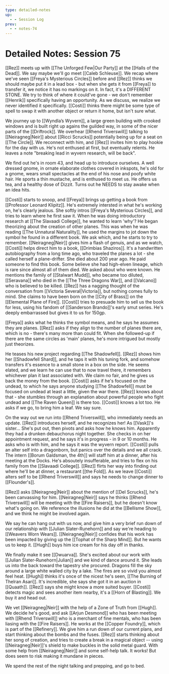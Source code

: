 ```yaml
---
type: detailed-notes
up:
  - - Session Log
prev:
  - - notes-74
---
```


# Detailed Notes: Session 75

[[Rez]] meets up with [[The Unforged Few|Our Party]] at the [[Halls of the Dead]]. We say maybe we'll go meet [[Caleb Schleuse]]. We recap where we've seen [[Freya's Mysterious Circles]] before and [[Rez]] thinks we should maybe put it in a lead box - but when she gets it from [[Freya]] to transfer it, we notice it has no markings on it. In fact, it's a DIFFERENT STONE. We try to think of where it could've gone - we don't remember [[Henrik]] specifically having an opportunity. As we discuss, we realize we never identified it specifically. [[Costi]] thinks there might be some type of spell to swap it with another object or return it home, but isn't sure what. 

We journey up to [[Wyndla’s Wyvern]], a large green building with crooked windows and is built right up agains the guilded way, in some of the nicer parts of the [[Driftrock]]. We overhear [[Rhend Triverswill]] talking to [[Neiragneg|Neir]] about [[Ricci Scrucks]] potentially being up for a seat on [[The Circle]]. We reconnect with him, and [[Rez]] invites him to play hookie for the day with us. He's not enthused at first, but eventually relents. He leaves a note "breaking lead in wyvern research, will be back".

We find out he's in room 43, and head up to introduce ourselves. A well dressed gnome, in ornate elaborate clothes covered in inkspots, he's old for a gnome, wears small spectacles at the end of his nose and poofy white hair. He sports a thin mustache, and is enthused to meet us. He offers us tea, and a healthy dose of Dizzit. Turns out he NEEDS to stay awake when an idea hits. 

[[Costi]] starts to snoop, and [[Freya]] brings up getting a book from [[Professor Leonard Klipitz]]. He's extremely intersted in what he's working on, he's clearly jealous. She softly intros [[Freya's Mysterious Circles]], and tries to learn where he first saw it. When he was doing introductory research at [[The Slavaadi College]], he wanted to learn 'why'? He began theorizing about the creation of other planes. This was when he was reading [[The Unnatural Naturality]], he used the margins to jot down the symbol he found in a different book. We ask which, and he starts to try to remember. [[Neiragneg|Neir]] gives him a flash of genuis, and as we watch, [[Costi]] helps direct him to a book, [[Drimbias Shaziros]]. It's a handwritten autobiography from a long time ago, who traveled the planes a lot - she called herself a plane-drifter. She died about 200 year ago. He paid someone to find this book. Some believe she had high-elven lineage, which is rare since almost all of them died. We asked about who were known. He mentions the family of [[Stalwart Mudd]], who became too diluted, [[Seravana]] who died in the [[The Three Dragons War]], and [[Valcano]] who is believed to be killed. [[Rez]] has a nagging thought of the conversation from [[Victoria Several|Victoria]], but nothing comes fully to mind. She claims to have been born on the [[City of Brass]] on the [[Elemental Plane of Fire]]. [[Costi]] tries to presuade him to sell us the book for less, using his fandom of [[Sanderson Brando]]'s early smut series. He's deeply embarrassed but gives it to us for 150gp. 

[[Freya]] asks what he thinks the symbol means, and he says he assumes they are planes. [[Rez]] asks if they align to the number of planes there are, which is no - there's many more than could fit. When she followed-up if there are the same circles as 'main' planes, he's more intrigued but mostly just theorizes. 

He teases his new project regarding [[The Shadowfell]]. [[Rez]] shows him her [[Shadowfell Shard]], and he taps it with his tuning fork, and somehow transfers it's essence to a small stone in a box on the side. He seems elated, and we learn he can use that to now travel there, it remembers whichever plan it last associated with. We claim no fair, and he gives us back the money from the book. [[Costi]] asks if he's focused on the undead, to which he says anyone studying [[The Shadowfell]] must be focused on undead at least a little, given the war there. [[Rez]] knows about that - she stumbles through an explanation about powerful people who fight undead and [[The Raven Queen]] is there too. [[Costi]] knows a lot too. He asks if we go, to bring him a leaf. We say sure. 

On the way out we run into [[Rhend Triverswill]], who immediately needs an update. [[Rez]] introduces herself, and he recognizes her! As [[Vask]]'s sister... She's put out, then pivots and asks how he knows him. Apparently they had a drunken debauchorus night together. She checks in on her appointment request, and he says it's in progress - in 9 or 10 months. He asks who is with him, and he says it was the wyvern report. [[Costi]] pulls an alter self into a dragonborn, but panics over the details and we all crack. The intern [[Borum Galdsman, the 4th]] will staff him at a dinner, after his meeting at the Docks. He's absoutely insufferable, and tries to flex on his family from the [[Slavaadi College]]. [[Rez]] flirts her way into finding out where he'll be at dinner, a restaurant [[the Fold]]. As we leave [[Costi]] alters self to be [[Rhend Triverswill]] and says he needs to change dinner to [[Flounder's]]. 

[[Rez]] asks [[Neiragneg|Neir]] about the mention of [[Del Scrucks]], he's been canvassing for him. [[Neiragneg|Neir]] says he thinks [[Rhend Triverswill]] will be meeting with the [[Fire Raisers]], but he doesn't know what's going on. We reference the illusions he did at the [[Bellisme Show]], and we think he might be involved again. 

We say he can hang out with us now, and give him a very brief run down of our relationship with [[Julian Slater-Runehorn]] and say we're heading to [[Weavers Worn Wears]]. [[Neiragneg|Neir]] confides that his work has been impacted by giving up the [[Tophat of the Sharp Mind]]. But he wants us to keep it. [[Hugh]] buys him ice cream for his day off in thanks.

We finally make it see [[Dwuarva]]. She's excited about our work with [[Julian Slater-Runehorn|Julian]] and we kind of dance around it. She leads us into the back toward the tapestry she procured. Dragons fill the sky around a large white walled city by a lake. The fires are so vivid you almost feel heat. [[Hugh]] thinks it's once of the nicest he's seen, [[The Burning of Thelran Asari]]. It's incredible, she says she got it in an auction in [[Quaath]]. [[Rez]] says she might know a more suited buyer. [[Costi]] detects magic and sees another item nearby, it's a [[Horn of Blasting]]. We buy it and head out. 

We vet [[Neiragneg|Neir]] with the help of a Zone of Truth from [[Hugh]]. We decide he's good, and ask  [[Arjun Desmond]] who has been meeting with [[Rhend Triverswill]] who is a merchant of fine mentals, who has been liasing with the [[Fire Raisers]]. He works at the [[Copper Foundry]], which is part of the  [[Refinery]]. We give him a run down of our current plans, and start thinking about the bombs and the fuses. [[Rez]] starts thinking about her song of creation, and tries to create a break in a magical object -- using [[Neiragneg|Neir]]'s shield to make buckles in the solid metal guard. With some help from [[Neiragneg|Neir]] and some self-help talk. It works! But does seem to risk making it mundane in pieces. 

We spend the rest of the night talking and prepping, and go to bed. 